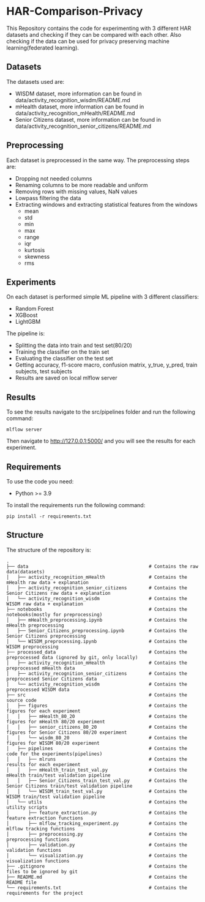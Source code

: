 # HAR-Comparison-Privacy

This Repository contains the code for experimenting with 3 different HAR datasets and checking if they can be compared with each other. Also checking if the data can be used for privacy preserving machine learning(federated learning).

## Datasets

The datasets used are:
- WISDM dataset, more information can be found in data/activity_recognition_wisdm/README.md
- mHealth dataset, more information can be found in data/activity_recognition_mHealth/README.md
- Senior Citizens dataset, more information can be found in data/activity_recognition_senior_citizens/README.md

## Preprocessing
Each dataset is preprocessed in the same way. The preprocessing steps are:
- Dropping not needed columns
- Renaming columns to be more readable and uniform
- Removing rows with missing values, NaN values
- Lowpass filtering the data
- Extracting windows and extracting statistical features from the windows
    - mean
    - std
    - min
    - max
    - range
    - iqr
    - kurtosis
    - skewness
    - rms

## Experiments
On each dataset is performed simple ML pipeline with 3 different classifiers:
- Random Forest
- XGBoost
- LightGBM

The pipeline is:
- Splitting the data into train and test set(80/20)
- Training the classifier on the train set
- Evaluating the classifier on the test set
- Getting accuracy, f1-score macro, confusion matrix, y_true, y_pred, train subjects, test subjects
- Results are saved on local mlflow server

## Results
To see the results navigate to the src/pipelines folder and run the following command:
```
mlflow server
```
Then navigate to http://127.0.0.1:5000/ and you will see the results for each experiment.

## Requirements
To use the code you need:
- Python >= 3.9

To install the requirements run the following command:
```
pip install -r requirements.txt
```

## Structure
The structure of the repository is:
```
.
├── data                                            # Contains the raw data(datasets)
│   ├── activity_recognition_mHealth                # Contains the mHealth raw data + explanation
│   ├── activity_recognition_senior_citizens        # Contains the Senior Citizens raw data + explanation
│   └── activity_recognition_wisdm                  # Contains the WISDM raw data + explanation
├── notebooks                                       # Contains the notebooks(mostly for preprocessing)
│   ├── mHealth_preprocessing.ipynb                 # Contains the mHealth preprocessing
│   ├── Senior_Citizens_preprocessing.ipynb         # Contains the Senior Citizens preprocessing
│   └── WISDM_preprocessing.ipynb                   # Contains the WISDM preprocessing
├── processed_data                                  # Contains the preprocessed data (ignored by git, only locally)
│   ├── activity_recognition_mHealth                # Contains the preprocessed mHealth data
│   ├── activity_recognition_senior_citizens        # Contains the preprocessed Senior Citizens data
│   └── activity_recognition_wisdm                  # Contains the preprocessed WISDM data
├── src                                             # Contains the source code                               
│   ├── figures                                     # Contains the figures for each experiment
│   │   ├── mHealth_80_20                           # Contains the figures for mHealth 80/20 experiment
│   │   ├── senior_citizens_80_20                   # Contains the figures for Senior Citizens 80/20 experiment
│   │   └── wisdm_80_20                             # Contains the figures for WISDM 80/20 experiment
│   ├── pipelines                                   # Contains the code for the experiments(pipelines)
│   │   ├── mlruns                                  # Contains the results for each experiment
│   │   ├── mHealth_train_test_val.py               # Contains the mHealth train/test validation pipeline
│   │   ├── Senior_Citizens_train_test_val.py       # Contains the Senior Citizens train/test validation pipeline
│   │   └── WISDM_train_test_val.py                 # Contains the WISDM train/test validation pipeline
│   └── utils                                       # Contains the utility scripts
│       ├── feature_extraction.py                   # Contains the feature extraction functions
│       ├── mlflow_tracking_experiment.py           # Contains the mlflow tracking functions
│       ├── preprocessing.py                        # Contains the preprocessing functions
│       ├── validation.py                           # Contains the validation functions
│       └── visualization.py                        # Contains the visualization functions
├── .gitignore                                      # Contains the files to be ignored by git
├── README.md                                       # Contains the README file
└── requirements.txt                                # Contains the requirements for the project
```